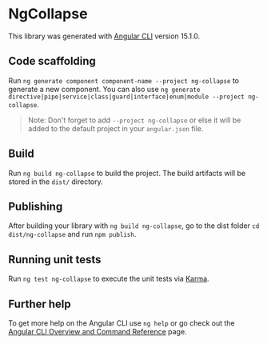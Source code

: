 # NgCollapse

This library was generated with [Angular CLI](https://github.com/angular/angular-cli) version 15.1.0.

## Code scaffolding

Run `ng generate component component-name --project ng-collapse` to generate a new component. You can also use `ng generate directive|pipe|service|class|guard|interface|enum|module --project ng-collapse`.
> Note: Don't forget to add `--project ng-collapse` or else it will be added to the default project in your `angular.json` file. 

## Build

Run `ng build ng-collapse` to build the project. The build artifacts will be stored in the `dist/` directory.

## Publishing

After building your library with `ng build ng-collapse`, go to the dist folder `cd dist/ng-collapse` and run `npm publish`.

## Running unit tests

Run `ng test ng-collapse` to execute the unit tests via [Karma](https://karma-runner.github.io).

## Further help

To get more help on the Angular CLI use `ng help` or go check out the [Angular CLI Overview and Command Reference](https://angular.io/cli) page.
